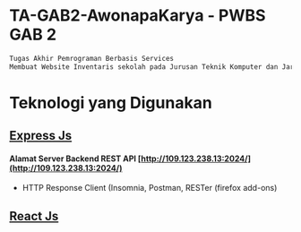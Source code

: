 # TA-GAB2-AwonapaKarya - PWBS GAB 2
```js
Tugas Akhir Pemrograman Berbasis Services
Membuat Website Inventaris sekolah pada Jurusan Teknik Komputer dan Jaringan
```

# Teknologi yang Digunakan
## [Express Js](https://expressjs.com/)
#### Alamat Server Backend REST API [http://109.123.238.13:2024/](http://109.123.238.13:2024/)
* HTTP Response Client (Insomnia, Postman, RESTer (firefox add-ons)
## [React Js](https://reactjs.org/)
